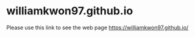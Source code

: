 # williamkwon97.github.io

Please use this link to see the web page https://williamkwon97.github.io/
